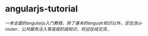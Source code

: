# angularjs-tutorial
###### 一本全面的angularjs入门教程，除了基本的angualr知识以外，还包含ui-router、公共服务注入等高级阶段知识，欢迎在线交流...
